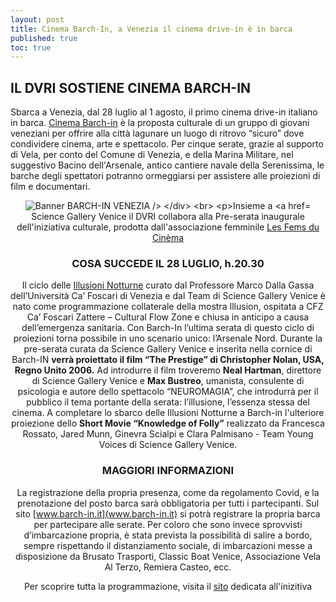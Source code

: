 ```yaml
---
layout: post
title: Cinema Barch-In, a Venezia il cinema drive-in è in barca
published: true
toc: true
---
```

## IL DVRI SOSTIENE CINEMA BARCH-IN

Sbarca a Venezia, dal 28 luglio al 1 agosto, il primo cinema drive-in italiano in barca.  [Cinema Barch-in](https://www.barch-in.it/) è la proposta culturale di un gruppo di giovani veneziani per offrire alla città lagunare un luogo di ritrovo “sicuro” dove condividere cinema, arte e spettacolo.
Per cinque serate, grazie al supporto di Vela, per conto del Comune di Venezia, e della Marina Militare, nel suggestivo Bacino dell'Arsenale, antico cantiere navale della Serenissima, le barche degli spettatori potranno ormeggiarsi per assistere alle proiezioni di film e documentari.

<div style="text-align:center">
  <img src="{{ site.baseurl }}/assets/posts/barchin_cover" alt="Banner BARCH-IN VENEZIA />
</div>
<br>

Insieme a [Science Gallery Venice](http://venice.sciencegallery.com) il DVRI collabora alla Pre-serata inaugurale dell'iniziativa culturale, prodotta dall'associazione femminile [Les Fems du Cinèma](http://www.femsducinema.it/)

### COSA SUCCEDE IL 28 LUGLIO, h.20.30

Il ciclo delle [Illusioni Notturne](https://venice.sciencegallery.com/news/illusioni-notturne?rq=illusioni%20notturne) curato dal Professore Marco Dalla Gassa dell’Università Ca’ Foscari di Venezia e dal Team di Science Gallery Venice è nato come programmazione collaterale della mostra Illusion, ospitata a CFZ Ca’ Foscari Zattere – Cultural Flow Zone e chiusa in anticipo a causa dell’emergenza sanitaria. Con Barch-In l’ultima serata di questo ciclo di proiezioni torna possibile in uno scenario unico: l’Arsenale Nord.
Durante la pre-serata curata da Science Gallery Venice e inserita nella cornice di Barch-IN **verrà proiettato il film “The Prestige” di Christopher Nolan, USA, Regno Unito 2006.** Ad introdurre il film troveremo **Neal Hartman**, direttore di Science Gallery Venice e **Max Bustreo**, umanista, consulente di psicologia e autore dello spettacolo “NEUROMAGIA”, che introdurrà per il pubblico il tema portante della serata: l’illusione, l’essenza stessa del cinema. A completare lo sbarco delle Illusioni Notturne a Barch-in l'ulteriore proiezione dello **Short Movie “Knowledge of Folly”** realizzato da Francesca Rossato, Jared Munn, Ginevra Scialpi e Clara Palmisano - Team Young Voices di Science Gallery Venice.

### MAGGIORI INFORMAZIONI
La registrazione della propria presenza, come da regolamento Covid, e la prenotazione del posto barca sarà obbligatoria per tutti i partecipanti. Sul sito [www.barch-in.it](www.barch-in.it) si potrà registrare la propria barca per partecipare alle serate. Per coloro che sono invece sprovvisti d’imbarcazione propria, è stata prevista la possibilità di salire a bordo, sempre rispettando il distanziamento sociale, di imbarcazioni messe a disposizione da Brusato Trasporti, Classic Boat Venice, Associazione Vela Al Terzo, Remiera Casteo, ecc.

Per scoprire tutta la programmazione, visita il [sito](www.barch-in.it) dedicata all'inizitiva

